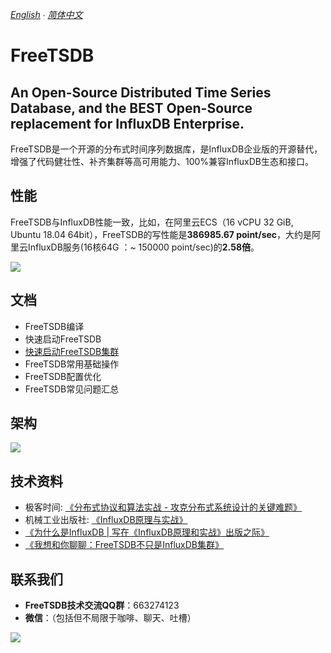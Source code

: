 *[English](README.md) ∙ [简体中文](README-zh-Hans.md)*

# FreeTSDB 

## An Open-Source Distributed Time Series Database, and the BEST Open-Source replacement for InfluxDB Enterprise.

FreeTSDB是一个开源的分布式时间序列数据库，是InfluxDB企业版的开源替代，增强了代码健壮性、补齐集群等高可用能力、100%兼容InfluxDB生态和接口。

## 性能
FreeTSDB与InfluxDB性能一致，比如，在阿里云ECS（16 vCPU 32 GiB, Ubuntu 18.04 64bit），FreeTSDB的写性能是**386985.67 point/sec**，大约是阿里云InfluxDB服务(16核64G ：~ 150000 point/sec)的**2.58倍**。

![](https://github.com/freetsdb/freetsdb/blob/master/images/Writing-Performance.png)


## 文档
* FreeTSDB编译
* 快速启动FreeTSDB
* [快速启动FreeTSDB集群](docs-cn/get-started-cluster.md)
* FreeTSDB常用基础操作
* FreeTSDB配置优化
* FreeTSDB常见问题汇总

## 架构
![](https://github.com/freetsdb/freetsdb/blob/master/images/FreeTSDB-Arch.jpg)

## 技术资料
* 极客时间: [《分布式协议和算法实战 - 攻克分布式系统设计的关键难题》](https://time.geekbang.org/column/intro/279)
* 机械工业出版社: [《InfluxDB原理与实战》](https://item.jd.com/12857280.html)
*  [《为什么是InfluxDB | 写在《InfluxDB原理和实战》出版之际》](https://mp.weixin.qq.com/s/44DD2fJyXQnAF9_I4-4RUQ)
*  [《我想和你聊聊：FreeTSDB不只是InfluxDB集群》](https://mp.weixin.qq.com/s/zvbv42fjiQAHQYGBOjANIA)


## 联系我们
* **FreeTSDB技术交流QQ群**：663274123
* **微信**：（包括但不局限于咖啡、聊天、吐槽）

![](https://github.com/freetsdb/freetsdb/blob/master/images/FreeTSDB-WeChat.jpg)


